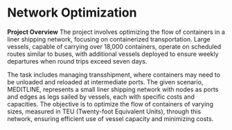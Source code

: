 # Network Optimization

**Project Overview**
The project involves optimizing the flow of containers in a liner shipping network, focusing on containerized transportation. Large vessels, capable of carrying over 18,000 containers, operate on scheduled routes similar to buses, with additional vessels deployed to ensure weekly departures when round trips exceed seven days.

The task includes managing transshipment, where containers may need to be unloaded and reloaded at intermediate ports. The given scenario, MEDITLINE, represents a small liner shipping network with nodes as ports and edges as legs sailed by vessels, each with specific costs and capacities. The objective is to optimize the flow of containers of varying sizes, measured in TEU (Twenty-foot Equivalent Units), through this network, ensuring efficient use of vessel capacity and minimizing costs.

